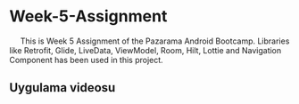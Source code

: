 # Week-5-Assignment

&nbsp;&nbsp;&nbsp;&nbsp; This is Week 5 Assignment of the Pazarama Android Bootcamp. Libraries like Retrofit, Glide, LiveData, ViewModel, Room, Hilt, Lottie and Navigation Component has been used in this project.

## Uygulama videosu


